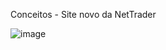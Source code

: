 Conceitos - Site novo da NetTrader

![image](https://user-images.githubusercontent.com/91551542/236266141-a70afc0d-e705-4816-aa05-24181e9d0c2f.png)
